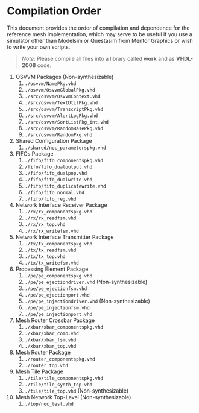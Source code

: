# Compilation Order
This document provides the order of compilation and dependence for the reference mesh implementation, which may serve to be useful if you use a simulator other than Modelsim or Questasim from Mentor Graphics or wish to write your own scripts.
> _Note_: Please compile all files into a library called **work**  and as **VHDL-2008** code.

1. OSVVM Packages (Non-synthesizable)
    1. ``./osvvm/NamePkg.vhd``
    2. ``./osvvm/OsvvmGlobalPkg.vhd``
    3. ``./src/osvvm/OsvvmContext.vhd``
    4. ``./src/osvvm/TextUtilPkg.vhd``
    5. ``./src/osvvm/TranscriptPkg.vhd``
    6. ``./src/osvvm/AlertLogPkg.vhd``
    7. ``./src/osvvm/SortListPkg_int.vhd``
    8.  ``./src/osvvm/RandomBasePkg.vhd``
    9. ``./src/osvvm/RandomPkg.vhd``
2. Shared Configuration Package
    1. ``./shared/noc_parameterspkg.vhd``
3. FIFOs Package
    1. ``./fifo/fifo_componentspkg.vhd``
    2. ``/fifo/fifo_dualoutput.vhd``
    3. ``./fifo/fifo_dualpop.vhd``
    4. ``./fifo/fifo_dualwrite.vhd``
    5. ``./fifo/fifo_duplicatewrite.vhd``
    6. ``./fifo/fifo_normal.vhd``
    7. ``./fifo/fifo_reg.vhd``
4. Network Interface Receiver Package
    1. ``./rx/rx_componentspkg.vhd``
    2. ``./rx/rx_readfsm.vhd``
    3. ``./rx/rx_top.vhd``
    4. ``./rx/rx_writefsm.vhd``
5. Network Interface Transmitter Package
    1. ``./tx/tx_componentspkg.vhd``
    2. ``./tx/tx_readfsm.vhd``
    3. ``./tx/tx_top.vhd``
    4. ``./tx/tx_writefsm.vhd``
6. Processing Element Package
    1. ``./pe/pe_componentspkg.vhd``
    2. ``./pe/pe_ejectiondriver.vhd`` (Non-synthesizable)
    3. ``./pe/pe_ejectionfsm.vhd``
    4. ``./pe/pe_ejectionport.vhd``
    5. ``./pe/pe_injectiondriver.vhd`` (Non-synthesizable)
    6. ``./pe/pe_injectionfsm.vhd``
    7. ``./pe/pe_injectionport.vhd``
7. Mesh Router Crossbar Package
    1. ``./xbar/xbar_componentspkg.vhd``
    2. ``./xbar/xbar_comb.vhd``
    3. ``./xbar/xbar_fsm.vhd``
    4. ``./xbar/xbar_top.vhd``
8. Mesh Router Package
    1. ``./router_componentspkg.vhd``
    2. ``./router_top.vhd``
9. Mesh Tile Package
    1. ``./tile/tile_componentspkg.vhd``
    2. ``./tile/tile_synth_top.vhd``
    3. ``./tile/tile_top.vhd`` (Non-synthesizable)
10. Mesh Network Top-Level (Non-synthesizable)
    1. ``./top/noc_test.vhd`` 

